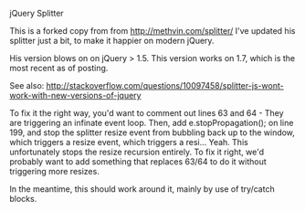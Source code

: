 jQuery Splitter

This is a forked copy from from http://methvin.com/splitter/
I've updated his splitter just a bit, to make it happier on modern jQuery.

His version blows on on jQuery > 1.5. This version works on 1.7, which is the most recent as of posting.

See also:
http://stackoverflow.com/questions/10097458/splitter-js-wont-work-with-new-versions-of-jquery

To fix it the right way, you'd want to comment out lines 63 and 64 - They are triggering an infinate event loop.
Then, add e.stopPropagation(); on line 199, and stop the splitter resize event from bubbling back up to the window, which triggers a resize event, which triggers a resi...
Yeah.
This unfortunately stops the resize recursion entirely. To fix it right, we'd probably want to add something that replaces 63/64 to do it without triggering more resizes.

In the meantime, this should work around it, mainly by use of try/catch blocks.
